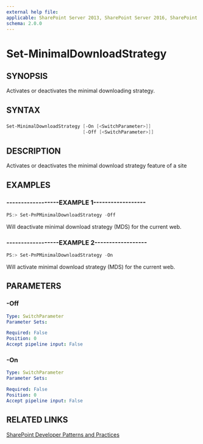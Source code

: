 ```yaml
---
external help file:
applicable: SharePoint Server 2013, SharePoint Server 2016, SharePoint Online
schema: 2.0.0
---
```

# Set-MinimalDownloadStrategy

## SYNOPSIS
Activates or deactivates the minimal downloading strategy.

## SYNTAX 

### 
```powershell
Set-MinimalDownloadStrategy [-On [<SwitchParameter>]]
                            [-Off [<SwitchParameter>]]
```

## DESCRIPTION
Activates or deactivates the minimal download strategy feature of a site

## EXAMPLES

### ------------------EXAMPLE 1------------------
```powershell
PS:> Set-PnPMinimalDownloadStrategy -Off
```

Will deactivate minimal download strategy (MDS) for the current web.

### ------------------EXAMPLE 2------------------
```powershell
PS:> Set-PnPMinimalDownloadStrategy -On
```

Will activate minimal download strategy (MDS) for the current web.

## PARAMETERS

### -Off


```yaml
Type: SwitchParameter
Parameter Sets: 

Required: False
Position: 0
Accept pipeline input: False
```

### -On


```yaml
Type: SwitchParameter
Parameter Sets: 

Required: False
Position: 0
Accept pipeline input: False
```

## RELATED LINKS

[SharePoint Developer Patterns and Practices](http://aka.ms/sppnp)